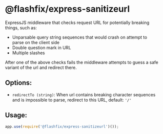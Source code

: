 @flashfix/express-sanitizeurl
======================

ExpressJS middleware that checks request URL for potentially breaking things, such as:
 - Unparsable query string sequences that would crash on attempt to parse on the client side
 - Double question mark in URL
 - Multiple slashes

After one of the above checks fails the middleware attempts to guess a safe variant of the url and redirect there.

## Options:
 - `redirectTo (string)`: When url contains breaking character sequences and is impossible to parse, redirect to this URL, default: `'/'`

## Usage:

```javascript
app.use(require('@flashfix/express-sanitizeurl')());
```
